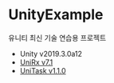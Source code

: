 # UnityExample
 유니티 최신 기술 연습용 프로젝트

- Unity v2019.3.0a12
- [UniRx v7.1](https://github.com/neuecc/UniRx)
- [UniTask v1.1.0](https://github.com/Cysharp/UniTask)